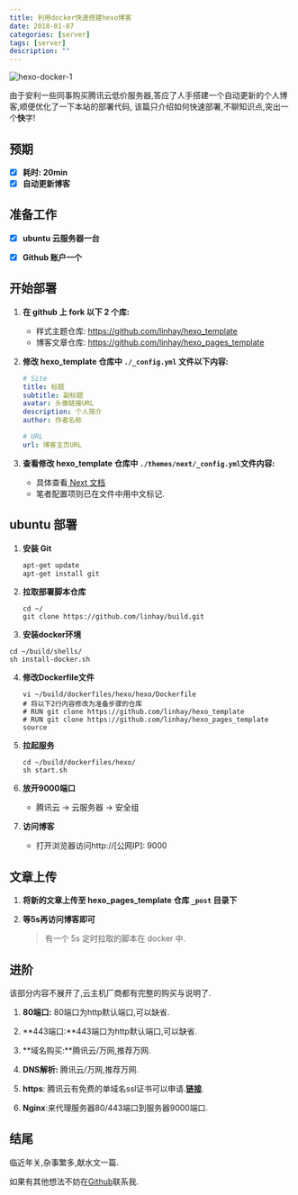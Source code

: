 ```yaml
---
title: 利用docker快速搭建hexo博客
date: 2018-01-07
categories: [server]
tags: [server]
description: ""
---
```


![hexo-docker-1](https://s.linhey.com/hexo-docker-1.png)

由于安利一些同事购买腾讯云低价服务器,答应了人手搭建一个自动更新的个人博客,顺便优化了一下本站的部署代码, 该篇只介绍如何快速部署,不聊知识点,突出一个**快**字!

## 预期

- [x] **耗时: 20min**
- [x] **自动更新博客**

## 准备工作

- [x] **ubuntu 云服务器一台**

- [x] **Github 账户一个**

## 开始部署

1. **在 github 上 fork  以下 2 个库:**

   - 样式主题仓库: https://github.com/linhay/hexo_template
   - 博客文章仓库: https://github.com/linhay/hexo_pages_template

2. **修改 hexo_template 仓库中 `./_config.yml` 文件以下内容:**

   ```yaml
   # Site
   title: 标题
   subtitle: 副标题
   avatar: 头像链接URL
   description: 个人简介
   author: 作者名称
   
   # URL
   url: 博客主页URL
   ```

3. **查看修改 hexo_template 仓库中 `./themes/next/_config.yml`文件内容:**

   - 具体查看[ Next 文档](https://theme-next.iissnan.com/theme-settings.html)
   - 笔者配置项则已在文件中用中文标记.

## ubuntu 部署

1. **安装 Git**

   ```bash
   apt-get update
   apt-get install git
   ```

2. **拉取部署脚本仓库**

   ```shell
   cd ~/
   git clone https://github.com/linhay/build.git
   ```

3.  **安装docker环境**

   ```shell
   cd ~/build/shells/
   sh install-docker.sh	
   ```

4. **修改Dockerfile文件**

   ```shell
   vi ~/build/dockerfiles/hexo/hexo/Dockerfile
   # 将以下2行内容修改为准备步骤的仓库
   # RUN git clone https://github.com/linhay/hexo_template
   # RUN git clone https://github.com/linhay/hexo_pages_template source
   ```

5. **拉起服务**

   ```shell
   cd ~/build/dockerfiles/hexo/
   sh start.sh
   ```

6. **放开9000端口**

   - 腾讯云 -> 云服务器 -> 安全组

7. **访问博客**

   - 打开浏览器访问http://[公网IP]: 9000

## 文章上传

1. **将新的文章上传至 hexo_pages_template 仓库 `_post` 目录下**

2. **等5s再访问博客即可**

   > 有一个 5s 定时拉取的脚本在 docker 中.

## 进阶

该部分内容不展开了,云主机厂商都有完整的购买与说明了.

1. **80端口:** 80端口为http默认端口,可以缺省.
2. **443端口:**443端口为http默认端口,可以缺省.

1. **域名购买:**腾讯云/万网,推荐万网.
2. **DNS解析:** 腾讯云/万网,推荐万网.
3. **https**: 腾讯云有免费的单域名ssl证书可以申请.[**链接**](https://buy.cloud.tencent.com/ssl).
4. **Nginx**:来代理服务器80/443端口到服务器9000端口.

## 结尾

临近年关,杂事繁多,献水文一篇.

如果有其他想法不妨在[Github](https://github.com/linhay)联系我.
